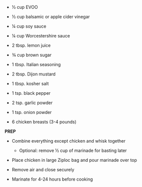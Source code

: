 -   ½ cup EVOO

-   ½ cup balsamic or apple cider vinegar

-   ¼ cup soy sauce

-   ¼ cup Worcestershire sauce

-   2 tbsp. lemon juice

-   ¾ cup brown sugar

-   1 tbsp. Italian seasoning

-   2 tbsp. Dijon mustard

-   1 tbsp. kosher salt

-   1 tsp. black pepper

-   2 tsp. garlic powder

-   1 tsp. onion powder

-   6 chicken breasts (3-4 pounds)

**PREP**

-   Combine everything except chicken and whisk together

    -   Optional: remove ½ cup of marinade for basting later

-   Place chicken in large Ziploc bag and pour marinade over top

-   Remove air and close securely

-   Marinate for 4-24 hours before cooking
